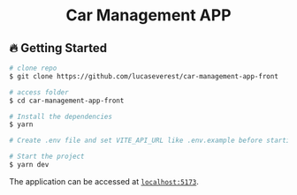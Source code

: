 <h1 align="center">Car Management APP</h1>

## 🔥 Getting Started

```sh
# clone repo
$ git clone https://github.com/lucaseverest/car-management-app-front

# access folder
$ cd car-management-app-front

# Install the dependencies
$ yarn

# Create .env file and set VITE_API_URL like .env.example before starting

# Start the project
$ yarn dev
```

The application can be accessed at [`localhost:5173`](http://localhost:5173).
